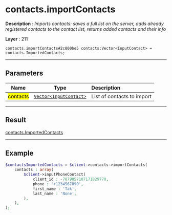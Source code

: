 # contacts.importContacts

**Description** : *Imports contacts: saves a full list on the server, adds already registered contacts to the contact list, returns added contacts and their info*

**Layer** : 211

```tl
contacts.importContacts#2c800be5 contacts:Vector<InputContact> = contacts.ImportedContacts;
```

---

## Parameters

| Name | Type | Description |
| :---: | :---: | :--- |
| <mark>contacts</mark> | [`Vector<InputContact>`](type/InputContact) | List of contacts to import |

---

## Result

[contacts.ImportedContacts](type/contacts.ImportedContacts)

---

## Example

```php
$contactsImportedContacts = $client->contacts->importContacts(
	contacts : array(
		$client->inputPhoneContact(
			client_id : -7879857107171829770,
			phone : '+1234567890',
			first_name : 'Tak',
			last_name : 'None',
		),
	),
);
```